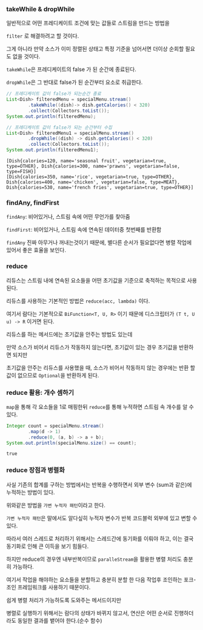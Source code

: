 ### takeWhile & dropWhile

일반적으로 어떤 프레디케이트 조건에 맞는 값들로 스트림을 만드는 방법을

`filter` 로 해결하려고 할 것이다.

그게 아니라 만약 소스가 이미 정렬된 상태고 특정 기준을 넘어서면 더이상 순회할 필요도 없을 것이다.

`takeWhile`은 프레디케이트의 false 가 된 순간에 종료된다.

`dropWhile`은 그 반대로 false가 된 순간부터 요소로 취급한다.

```java
// 프레디케이트 값이 false가 되는순간 종료
List<Dish> filteredMenu = specialMenu.stream()
        .takeWhile((dish)-> dish.getCalories() < 320)
        .collect(Collectors.toList());
System.out.println(filteredMenu);

// 프레디케이트 값이 false가 되는 순간부터 수집
List<Dish> filteredMenu1 = specialMenu.stream()
        .dropWhile((dish) -> dish.getCalories() < 320)
        .collect(Collectors.toList());
System.out.println(filteredMenu1);
```

```
[Dish{calories=120, name='seasonal fruit', vegetarian=true, type=OTHER}, Dish{calories=300, name='prawns', vegetarian=false, type=FISH}]
[Dish{calories=350, name='rice', vegetarian=true, type=OTHER}, Dish{calories=400, name='chicken', vegetarian=false, type=MEAT}, Dish{calories=530, name='french fries', vegetarian=true, type=OTHER}]
```

### findAny, findFirst

`findAny`: 비어있거나, 스트림 속에 어떤 무언가를 찾아줌

`findFirst`: 비어있거나, 스트림 속에 연속된 데이터중 첫번째를 반환함

`findAny` 진짜 아무거나 꺼내는것이기 때문에, 별다른 순서가 필요없다면 병렬 작업에 있어서 좋은 효율을 보인다.

### reduce

리듀스는 스트림 내에 연속된 요소들을 어떤 초기값을 기준으로 축적하는 목적으로 사용된다.

리듀스를 사용하는 기본적인 방법은 `reduce(acc, lambda)` 이다.

여기서 람다는 기본적으로 `BiFunction<T, U, R>` 이기 때문에 디스크립터가 `(T t, U u) -> R` 이거면 된다.

리듀스를 하는 메서드에는 초기값을 안주는 방법도 있는데

만약 소스가 비어서 리듀스가 작동하지 않는다면, 초기값이 있는 경우 초기값을 반환하면 되지만

초기값을 안주는 리듀스를 사용했을 때, 소스가 비어서 작동하지 않는 경우에는 반환 할 값이 없으므로 `Optional`을 반환하게 된다.

### reduce 활용: 개수 셈하기

`map`을 통해 각 요소들을 1로 매핑한뒤 `reduce`를 통해 누적하면 스트림 속 개수를 알 수 있다.

```java
Integer count = specialMenu.stream()
        .map(d -> 1)
        .reduce(0, (a, b) -> a + b);
System.out.println(specialMenu.size() == count);
```

```
true
```

### reduce 장점과 병렬화

사실 기존의 합계를 구하는 방법에서는 반복을 수행하면서 외부 변수 (sum과 같은)에 누적하는 방법이 있다.

위와같은 방법을 `가변 누적자 패턴`이라고 한다.

`가변 누적자 패턴`은 말에서도 알다싶히 누적자 변수가 반복 코드블럭 외부에 있고 변할 수 있다.

따라서 여러 스레드로 처리하기 위해서는 스레드간에 동기화를 이뤄야 하고, 이는 결국 동기화로 인해 큰 이득을 보기 힘들다.

하지만 reduce의 경우엔 내부반복이므로 `paralleStream`을 활용한 병렬 처리도 충분히 가능하다.

여기서 작업을 해야하는 요소들을 분할하고 충분히 분할 한 다음 작업후 조인하는 포크-조인 프레임워크를 사용하기 때문이다.

쉽게 병렬 처리가 가능하도록 도와주는 메서드이지만

병렬로 실행하기 위해서는 람다의 상태가 바뀌지 않고서, 연산은 어떤 순서로 진행하더라도 동일한 결과를 뱉어야 한다.(순수 함수)
